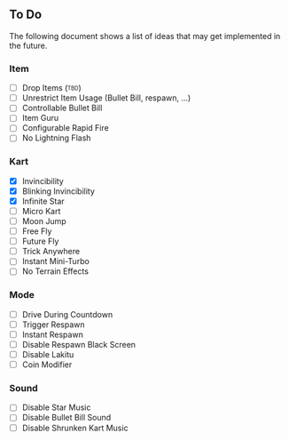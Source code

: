 ## To Do
The following document shows a list of ideas that may get implemented in the future.

### Item
- [ ] Drop Items (<sub><sup>TBD</sup></sub>)
- [ ] Unrestrict Item Usage (Bullet Bill, respawn, ...)
- [ ] Controllable Bullet Bill
- [ ] Item Guru
- [ ] Configurable Rapid Fire
- [ ] No Lightning Flash

### Kart
- [x] Invincibility
- [x] Blinking Invincibility
- [x] Infinite Star
- [ ] Micro Kart
- [ ] Moon Jump
- [ ] Free Fly
- [ ] Future Fly
- [ ] Trick Anywhere
- [ ] Instant Mini-Turbo
- [ ] No Terrain Effects

### Mode
- [ ] Drive During Countdown
- [ ] Trigger Respawn
- [ ] Instant Respawn
- [ ] Disable Respawn Black Screen
- [ ] Disable Lakitu
- [ ] Coin Modifier

### Sound
- [ ] Disable Star Music
- [ ] Disable Bullet Bill Sound
- [ ] Disable Shrunken Kart Music